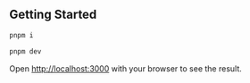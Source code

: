 ## Getting Started

```bash
pnpm i

pnpm dev
```

Open [http://localhost:3000](http://localhost:3000) with your browser to see the result.
